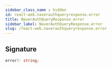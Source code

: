```yaml
---
sidebar_class_name : hidden
id: react-web.naverauthqueryresponse.error
title: NaverAuthQueryResponse.error
sidebar_label: NaverAuthQueryResponse.error
slug: /react-web.naverauthqueryresponse.error
---
```






## Signature

```typescript
error?: string;
```
